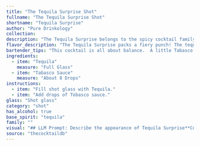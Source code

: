 ```yaml
---
title: "The Tequila Surprise Shot"
fullname: "The Tequila Surprise Shot"
shortname: "Tequila Surprise"
author: "Pure Drinkology"
collection:
description: "The Tequila Surprise belongs to the spicy cocktail family, a category with roots in the early 20th century. Its origin is likely rooted in the American Southwest, where the combination of tequila and fiery flavors was a popular choice. "
flavor_description: "The Tequila Surprise packs a fiery punch! The tequila's agave sweetness is immediately met with a bold, savory heat from the Tabasco.  Expect a lingering spice that warms the throat, balanced by the tequila's subtle herbal notes. It's a playful cocktail, ideal for those who enjoy a little kick and a surprise. "
bartender_tips: "This cocktail is all about balance.  A little Tabasco goes a long way! Start with a single drop and taste. Add more if you like, but keep it subtle.  Use a good quality tequila for a better flavor profile.  A good garnish, like a lime wedge or a jalapeño slice, can enhance the taste and add a visual appeal.  Remember, this is a spicy cocktail, so enjoy it slowly. "
ingredients:
  - item: "Tequila"
    measure: "Full Glass"
  - item: "Tabasco Sauce"
    measure: "About 8 Drops"
instructions:
  - item: "Fill shot glass with Tequila."
  - item: "Add drops of Tobasco sauce."
glass: "Shot glass"
category: "shot"
has_alcohol: true
base_spirit: "tequila"
family: ""
visual: "## LLM Prompt: Describe the appearance of Tequila Surprise**Context:**Tequila Surprise is a cocktail made with tequila and Tabasco sauce. **Prompt:**Imagine a cocktail glass filled with a golden liquid, reminiscent of aged tequila, but with a subtle hint of fiery red along the edges.  The drink itself is clear, allowing you to see through it to the bottom of the glass, but the faint reddish hue gives it a sense of depth and intrigue.  As you gaze at it, you notice tiny droplets of oil from the Tabasco sauce clinging to the side of the glass, shimmering like tiny, fiery rubies.  What else do you see in this Tequila Surprise? Describe its appearance in detail, focusing on color, texture, and any other visual elements that contribute to its unique character. "
source: "thecocktaildb"
---
```


